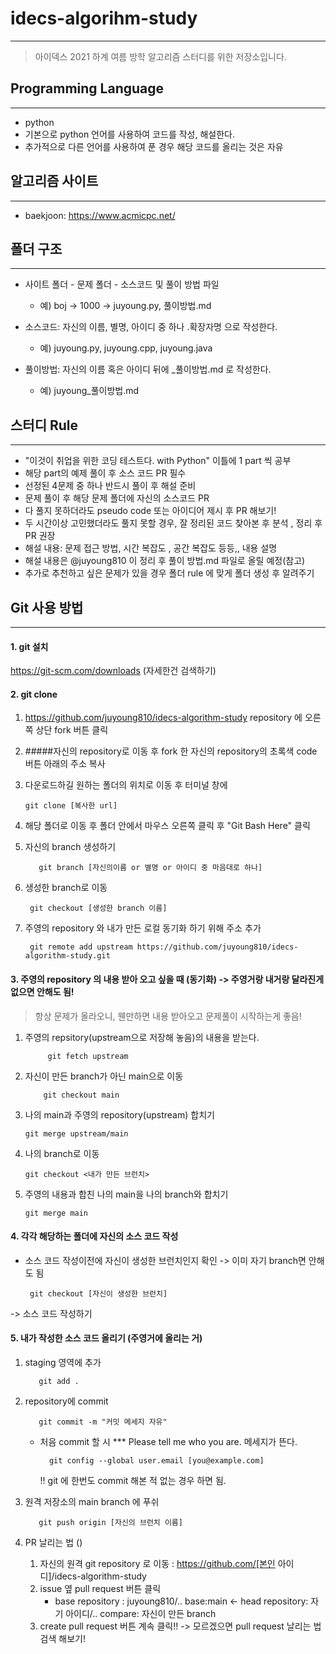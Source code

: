 # idecs-algorihm-study

---

>아이덱스 2021 하계 여름 방학 알고리즘 스터디를 위한 저장소입니다.

## Programming Language

---

+ python
+ 기본으로 python 언어를 사용하여 코드를 작성, 해설한다.
+ 추가적으로 다른 언어를 사용하여 푼 경우 해당 코드를 올리는 것은 자유

## 알고리즘 사이트

---
+ baekjoon: https://www.acmicpc.net/

## 폴더 구조

---
+ 사이트 폴더 - 문제 폴더 - 소스코드 및 풀이 방법 파일
    + 예) boj -> 1000 -> juyoung.py, 풀이방법.md
+ 소스코드: 자신의 이름, 별명, 아이디 중 하나 .확장자명 으로 작성한다.
    + 예) juyoung.py, juyoung.cpp, juyoung.java
  
+ 풀이방법: 자신의 이름 혹은 아이디 뒤에 _풀이방법.md 로 작성한다.
  + 예) juyoung_풀이방법.md
  

## 스터디 Rule

---
+  "이것이 취업을 위한 코딩 테스트다. with Python" 이틀에 1 part 씩 공부
+  해당 part의 예제 풀이 후 소스 코드 PR 필수
+  선정된 4문제 중 하나 반드시 풀이 후 해설 준비
+  문제 풀이 후 해당 문제 폴더에 자신의 소스코드 PR
+  다 풀지 못하더라도 pseudo code 또는 아이디어 제시 후 PR 해보기!
+  두 시간이상 고민했더라도 풀지 못할 경우, 잘 정리된 코드 찾아본 후 분석 , 정리 후 PR 권장
+  해설 내용: 문제 접근 방법, 시간 복잡도 , 공간 복잡도 등등,, 내용 설명
+  해설 내용은 @juyoung810 이 정리 후 풀이 방법.md 파일로 올릴 예정(참고)
+  추가로 추천하고 싶은 문제가 있을 경우 폴더 rule 에 맞게 폴더 생성 후 알려주기

## Git 사용 방법

---
#### 1. git 설치  
https://git-scm.com/downloads (자세한건 검색하기)
#### 2. git clone
1. https://github.com/juyoung810/idecs-algorithm-study repository 에 오른쪽 상단 fork 버튼 클릭
2. #####자신의 repository로 이동 후 fork 한 자신의 repository의 초록색 code 버튼 아래의 주소 복사
3. 다운로드하길 원하는 폴더의 위치로 이동 후 터미널 창에

       git clone [복사한 url]

4. 해당 폴더로 이동 후 폴더 안에서 마우스 오른쪽 클릭 후 "Git Bash Here"  클릭
5. 자신의 branch 생성하기

          git branch [자신의이름 or 별명 or 아이디 중 마음대로 하나]

6. 생성한 branch로 이동

        git checkout [생성한 branch 이름]
7. 주영의 repository 와 내가 만든 로컬 동기화 하기 위해 주소 추가

        git remote add upstream https://github.com/juyoung810/idecs-algorithm-study.git



#### 3. 주영의 repository 의 내용 받아 오고 싶을 때  (동기화) -> 주영거랑 내거랑 달라진게 없으면 안해도 됨!
> 항상 문제가 올라오니, 웬만하면 내용 받아오고 문제풀이 시작하는게 좋음!

1. 주영의 repsitory(upstream으로 저장해 놓음)의 내용을 받는다.
   
            git fetch upstream
   
2.  자신이 만든 branch가 아닌 main으로 이동
    
            git checkout main
    
3.  나의 main과 주영의 repository(upstream) 합치기

        git merge upstream/main

4.  나의 branch로 이동

        git checkout <내가 만든 브런치>

5.  주영의 내용과 합친 나의 main을 나의 branch와 합치기   

        git merge main

#### 4. 각각 해당하는 폴더에 자신의 소스 코드 작성
   + 소스 코드 작성이전에 자신이 생성한 브런치인지 확인 -> 이미 자기 branch면 안해도 됨
   
          git checkout [자신이 생성한 브런치]
   -> 소스 코드 작성하기

#### 5. 내가 작성한 소스 코드 올리기 (주영거에 올리는 거)
1. staging 영역에 추가

          git add .

2. repository에 commit

          git commit -m "커밋 메세지 자유"

    + 처음 commit 할 시 *** Please tell me who you are. 메세지가 뜬다. 
    
            git config --global user.email [you@example.com]

        !! git 에 한번도 commit 해본 적 없는 경우 하면 됨.

3. 원격 저장소의 main branch 에 푸쉬
  
          git push origin [자신의 브런치 이름]

4. PR 날리는 법 ()
    1. 자신의 원격 git repository 로 이동 : https://github.com/[본인 아이디]/idecs-algorithm-study
    2. issue 옆 pull request 버튼 클릭 
       + base repository : juyoung810/.. base:main <- head repository: 자기 아이디/.. compare: 자신이 만든 branch 
    3. create pull request 버튼 계속 클릭!! -> 모르겠으면 pull request 날리는 법 검색 해보기!
    


          



     






  
    
    




